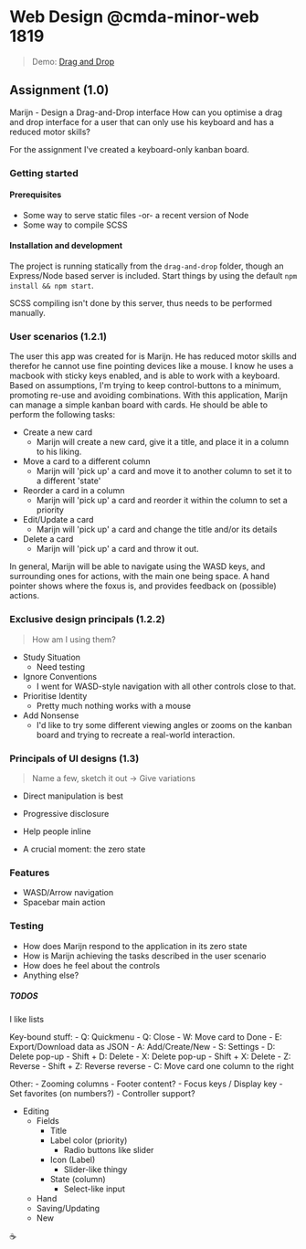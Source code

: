 # Web Design @cmda-minor-web 1819
> Demo: [Drag and Drop](https://wd.minor.vandijkstef.nl/)

## Assignment (1.0)
Marijn - Design a Drag-and-Drop interface
How can you optimise a drag and drop interface for a user that can only use his keyboard and has a reduced motor skills?

For the assignment I've created a keyboard-only kanban board.

### Getting started

#### Prerequisites
- Some way to serve static files -or- a recent version of Node
- Some way to compile SCSS

#### Installation and development
The project is running statically from the `drag-and-drop` folder, though an Express/Node based server is included. Start things by using the default `npm install && npm start`.

SCSS compiling isn't done by this server, thus needs to be performed manually.

### User scenarios (1.2.1)
The user this app was created for is Marijn. He has reduced motor skills and therefor he cannot use fine pointing devices like a mouse. I know he uses a macbook with sticky keys enabled, and is able to work with a keyboard. Based on assumptions, I'm trying to keep control-buttons to a minimum, promoting re-use and avoiding combinations.
With this application, Marijn can manage a simple kanban board with cards. He should be able to perform the following tasks:
- Create a new card
	- Marijn will create a new card, give it a title, and place it in a column to his liking.
- Move a card to a different column
	- Marijn will 'pick up' a card and move it to another column to set it to a different 'state'
- Reorder a card in a column
	- Marijn will 'pick up' a card and reorder it within the column to set a priority
- Edit/Update a card
	- Marijn will 'pick up' a card and change the title and/or its details
- Delete a card
	- Marijn will 'pick up' a card and throw it out.

In general, Marijn will be able to navigate using the WASD keys, and surrounding ones for actions, with the main one being space. A hand pointer shows where the foxus is, and provides feedback on (possible) actions. 


### Exclusive design principals (1.2.2)
> How am I using them?
- Study Situation
	- Need testing
- Ignore Conventions
	- I went for WASD-style navigation with all other controls close to that.
- Prioritise Identity
	- Pretty much nothing works with a mouse
- Add Nonsense
	- I'd like to try some different viewing angles or zooms on the kanban board and trying to recreate a real-world interaction.

### Principals of UI designs (1.3)
> Name a few, sketch it out -> Give variations
- Direct manipulation is best

- Progressive disclosure
- Help people inline
- A crucial moment: the zero state

### Features
- WASD/Arrow navigation
- Spacebar main action

### Testing
- How does Marijn respond to the application in its zero state
- How is Marijn achieving the tasks described in the user scenario
- How does he feel about the controls
- Anything else?

##### TODOS
I like lists

Key-bound stuff:
	- Q: Quickmenu
		- Q: Close
		- W: Move card to Done
		- E: Export/Download data as JSON
		- A: Add/Create/New
		- S: Settings
		- D: Delete pop-up
			- Shift + D: Delete
	- X: Delete pop-up
		- Shift + X: Delete
	- Z: Reverse
		- Shift + Z: Reverse reverse
	- C: Move card one column to the right

Other:
	- Zooming columns
	- Footer content?
	- Focus keys / Display key
	- Set favorites (on numbers?)
	- Controller support?

- Editing
	- Fields
		- Title
		- Label color (priority)
			- Radio buttons like slider
		- Icon (Label)
			- Slider-like thingy
		- State (column)
			- Select-like input
	- Hand
	- Saving/Updating
	- New


☕